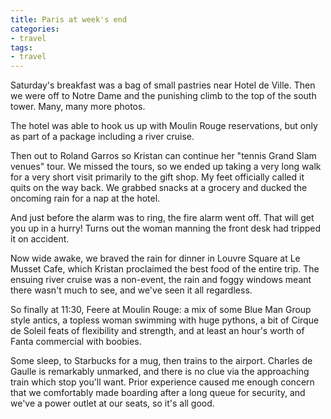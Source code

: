 ```yaml
---
title: Paris at week's end
categories:
- travel
tags:
- travel
---
```


Saturday's breakfast was a bag of small pastries near Hotel de Ville.  Then we were off to Notre Dame and the punishing climb to the top of the south tower.  Many, many more photos.

The hotel was able to hook us up with Moulin Rouge reservations, but only as part of a package including a river cruise.

Then out to Roland Garros so Kristan can continue her "tennis Grand Slam venues" tour.  We missed the tours, so we ended up taking a very long walk for a very short visit primarily to the gift shop.  My feet officially called it quits on the way back.  We grabbed snacks at a grocery and ducked the oncoming rain for a nap at the hotel.

And just before the alarm was to ring, the fire alarm went off.  That will get you up in a hurry!  Turns out the woman manning the front desk had tripped it on accident.

Now wide awake, we braved the rain for dinner in Louvre Square at Le Musset Cafe, which Kristan proclaimed the best food of the entire trip.  The ensuing river cruise was a non-event, the rain and foggy windows meant there wasn't much to see, and we've seen it all regardless.

So finally at 11:30, Feere at Moulin Rouge: a mix of some Blue Man Group style antics, a topless woman swimming with huge pythons, a bit of Cirque de Soleil feats of flexibility and strength, and at least an hour's worth of Fanta commercial with boobies.

Some sleep, to Starbucks for a mug, then trains to the airport.  Charles de Gaulle is remarkably unmarked, and there is no clue via the approaching train which stop you'll want.  Prior experience caused me enough concern that we comfortably made boarding after a long queue for security, and we've a power outlet at our seats, so it's all good.
